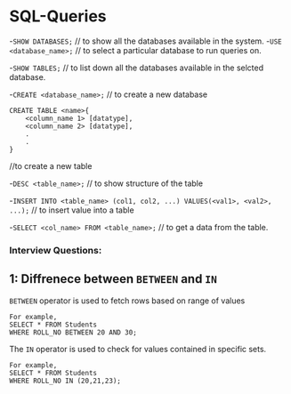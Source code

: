 # SQL-Queries

-`SHOW DATABASES;`
// to show all the databases available in the system.
-`USE <database_name>;`
// to select a particular database to run queries on.

-`SHOW TABLES;` // to list down all the databases available in the selcted database.

-`CREATE <database_name>;` // to create a new database

```
CREATE TABLE <name>{
    <column_name 1> [datatype],
    <column_name 2> [datatype],
    .
    .
}
```

//to create a new table

-`DESC <table_name>;` // to show structure of the table

-`INSERT INTO <table_name> (col1, col2, ...) VALUES(<val1>, <val2>, ...);` // to insert value into a table

-`SELECT <col_name> FROM <table_name>;` // to get a data from the table.

### Interview Questions:

## 1: Diffrenece between `BETWEEN` and `IN`
`BETWEEN` operator is used to fetch rows based on range of values
```
For example,
SELECT * FROM Students 
WHERE ROLL_NO BETWEEN 20 AND 30;
```

The `IN` operator is used to check for values contained in specific sets. 
```
For example, 
SELECT * FROM Students 
WHERE ROLL_NO IN (20,21,23);
```
